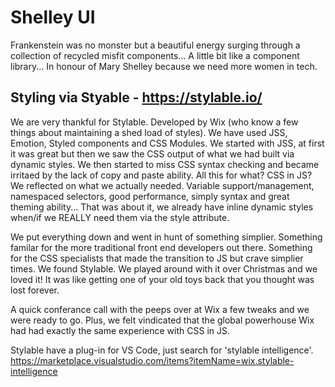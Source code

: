# Shelley UI

Frankenstein was no monster but a beautiful energy surging through a collection of recycled misfit components... A little bit like a component library... In honour of Mary Shelley because we need more women in tech.

## Styling via Styable - https://stylable.io/

We are very thankful for Stylable. Developed by Wix (who know a few things about maintaining a shed load of styles). We have used JSS, Emotion, Styled components and CSS Modules. We started with JSS, at first it was great but then we saw the CSS output of what we had built via dynamic styles. We then started to miss CSS syntax checking and became irritaed by the lack of copy and paste ability. All this for what? CSS in JS? We reflected on what we actually needed. Variable support/management, namespaced selectors, good performance, simply syntax and great theming ability... That was about it, we already have inline dynamic styles when/if we REALLY need them via the style attribute.

We put everything down and went in hunt of something simplier. Something familar for the more traditional front end developers out there. Something for the CSS specialists that made the transition to JS but crave simplier times. We found Stylable. We played around with it over Christmas and we loved it! It was like getting one of your old toys back that you thought was lost forever.

A quick conferance call with the peeps over at Wix a few tweaks and we were ready to go. Plus, we felt vindicated that the global powerhouse Wix had had exactly the same experience with CSS in JS.

Stylable have a plug-in for VS Code, just search for 'stylable intelligence'.
https://marketplace.visualstudio.com/items?itemName=wix.stylable-intelligence
